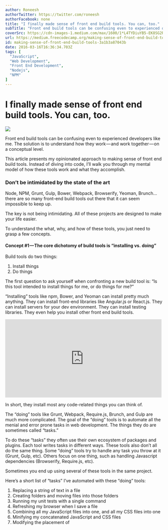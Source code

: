 ```yaml
---
author: Roneesh
authorTwitter: https://twitter.com/roneesh
authorFacebook: none
title: "I finally made sense of front end build tools. You can, too."
subTitle: "Front end build tools can be confusing even to experienced developers like me. The solution is to understand how they work — and work tog..."
coverSrc: https://cdn-images-1.medium.com/max/1600/1*L4TYDiuYB5-EK8SG2RjHHQ.png
url: https://medium.freecodecamp.org/making-sense-of-front-end-build-tools-3a1b3a87043b
id: making-sense-of-front-end-build-tools-3a1b3a87043b
date: 2016-03-16T16:36:34.703Z
tags: [
  "JavaScript",
  "Web Development",
  "Front End Development",
  "Nodejs",
  "NPM"
]
---
```

# I finally made sense of front end build tools. You can, too.



![](https://cdn-images-1.medium.com/max/1600/1*L4TYDiuYB5-EK8SG2RjHHQ.png)



Front end build tools can be confusing even to experienced developers like me. The solution is to understand how they work — and work together — on a conceptual level.

This article presents my opinionated approach to making sense of front end build tools. Instead of diving into code, I’ll walk you through my mental model of how these tools work and what they accomplish.

### Don’t be intimidated by the state of the art

Node, NPM, Grunt, Gulp, Bower, Webpack, Browserify, Yeoman, Brunch… there are so many front-end build tools out there that it can seem impossible to keep up.

The key is not being intimidating. All of these projects are designed to make your life easier.

To understand the what, why, and how of these tools, you just need to grasp a few concepts.

#### Concept #1 — The core dichotomy of build tools is “installing vs. doing”

Build tools do two things:

1.  Install things
2.  Do things

The first question to ask yourself when confronting a new build tool is: “Is this tool intended to install things for me, or do things for me?”

“Installing” tools like npm, Bower, and Yeoman can install pretty much anything. They can install front-end libraries like Angular.js or React.js. They can install servers for your dev environment. They can install testing libraries. They even help you install other front end build tools.





<iframe width="500" height="250" src="https://medium.freecodecamp.org/media/6af4629d678252183aeaa1b210c45a6f?postId=3a1b3a87043b" data-media-id="6af4629d678252183aeaa1b210c45a6f" data-thumbnail="https://i.embed.ly/1/image?url=https%3A%2F%2Fpbs.twimg.com%2Fprofile_images%2F572642811029426177%2FGxgFcPtm_bigger.jpeg&amp;key=4fce0568f2ce49e8b54624ef71a8a5bd" allowfullscreen="" frameborder="0"></iframe>





In short, they install most any code-related things you can think of.

The “doing” tools like Grunt, Webpack, Require.js, Brunch, and Gulp are much more complicated. The goal of the “doing” tools is to automate all the menial and error prone tasks in web development. The things they do are sometimes called “tasks.”

To do these “tasks” they often use their own ecosystem of packages and plugins. Each tool writes tasks in different ways. These tools also don’t all do the same thing. Some “doing” tools try to handle any task you throw at it (Grunt, Gulp, etc). Others focus on one thing, such as handling Javascript dependencies (Browserify, Require.js, etc).

Sometimes you end up using several of these tools in the same project.

Here’s a short list of “tasks” I’ve automated with these “doing” tools:

1.  Replacing a string of text in a file
2.  Creating folders and moving files into those folders
3.  Running my unit tests with a single command
4.  Refreshing my browser when I save a file
5.  Combining all my JavaScript files into one, and all my CSS files into one
6.  Minifying my concatenated JavaScript and CSS files
7.  Modifying the placement of <script> tags on an html page

Once you understand that tools install stuff or do stuff, categorizing them becomes much easier:



![](https://cdn-images-1.medium.com/max/1600/1*0MT3awKHigXswTwawZo_cA.png)

Build tools sorted by whether they primarily install things or do things



#### Concept #2 — The grandparent of all build tools is Node and npm

Node and npm install and run all these build tools, so there is always a trace of them in your project. Because of this, many developers try to use these two tools as much as possible before they resort to installing an additional tool.

Node and NPM fall into our “build” and “do” dichotomy. Node is the “do” tool, and npm is the “install” tool.

npm can install libraries like Angular.js or React.js. It can also install a server to run your app locally for development. It can even install tools to do things like minify your code.

Node, on the other hand, “does” things for you, like run JavaScript files, servers, and so much more.

If you need a place to start learning, start with Node+npm, and stay there for a while. When your project gets large enough, you’ll reach the limits of what Node and npm can automate for you. At that point you can organically incorporate another build tool.

#### Concept #3 — A build is just a production ready version of your app

Developers often break JavaScript and CSS out into separate files. Separate files let you focus on writing more modular chunks of code that do one single thing. Files that do one thing decrease your cognitive load. (If you think separate files are more confusing than one large file, try working in a 5000 line file, and you will quickly change your mind 😉 )

But when it’s time to move your app to production, having multiple JavaScript or CSS files isn’t ideal. When a user visits your site, each of your files will require an additional HTTP requests, making your site slower to load.

So to remedy this, you can create a “build” of our app, which merges all your CSS files into one file, and does the same with your JavaScript. This way, you minimize the number and size of files the user gets. To create this “build,” you use a “build tool.”

Below is a screenshot of an app in development. Notice how it has 5 <script> tags and 3 <link> tags? If you look on the left side, notice the DEVELOPMENT folder has 10 files inside of it?



![](https://cdn-images-1.medium.com/max/1600/1*Dxaal-bYJ8mG1fFLlaQUEg.png)

Your app in development



And below here is the same app after a build tool has worked its magic.

Notice how we just have a single script tag and a single link tag? And now the PRODUCTION folder has just 4 files, compared to the DEVELOPMENT folder’s 10.

The app is line for line the same. We’ve just compacted it into a neat small package we call a “build.”



![](https://cdn-images-1.medium.com/max/1600/1*nUhYk9Mot6c6khOJTC4g1w.png)

Your app in its build form



You might wonder why a build is even worth it, if all it does is save your users a few milliseconds of load time. Well, if you’re making a site just for yourself or a few other people, you don’t have to bother with this. Generating a build of your project is only necessary for high traffic sites (or sites that you hope will be high traffic soon 😎).

If you’re just learning development, or only making sites with very low traffic, generating a build might not be worth your time.

#### Concept #4 — The lines between “install” and “do” can be blurry

No tool only does one and not the other. They all do some mix of “install” and “do.” But generally, a tool tends to do more of one than the other.

Sometimes an “install” tool will run files. npm often does this. npm can [run commands and scripts as well](https://medium.freecodecamp.com/why-i-left-gulp-and-grunt-for-npm-scripts-3d6853dd22b8) — not just install files. A tool like Yeoman installs pre-built boilerplate apps on your computer, but it also dynamically generate new files as needed, blurring the line between install and do.

#### Concept #5 — There is no one right combination of tools

The combination of tools you use can be completely up to you.

You can choose to use no tools whatsoever. Just keep in mind that copying, pasting, minifying, starting servers, and everything else involved can quickly become overwhelming.

Or you can just use Node and npm together with no additional tools. This is great for beginners, but as your project grows it might start feeling like too manual of a process.

Or you can choose to use a few other tools on top of Node and npm in your project. So your app will use Node+npm as it’s core, and then maybe Grunt+Bower or Webpack or Gulp+Bower.

Using some combination of tools like these on top of Node+npm lets you automate a lot of tasks in your project. The price you pay is that these tools have a steep learning curve.



![](https://cdn-images-1.medium.com/max/1600/1*Y5gyN19hMnG91oVq51kKAw.png)

Build Tools in order of increasing complexity, but decreasing tediousness



#### Concept #6 — Build tools have a steep learning curve, so only learn what’s necessary

Building an app is hard enough. You might be working with a new language or a new framework. Or you might have really tricky business logic. So incorporating a build tool can add a whole additional layer of complexity to your project. This is especially true when it’s a project where someone else wrote the code associated with the build tool.

My advice is to only learn exactly what you need to do your job and nothing else.

The best way to learn new things is when you have a real world task that you need to accomplish. For example, don’t learn how to copy files with Grunt for the sake of it. Instead, wait until your project actually needs that, and then figure it out.

Remember: premature complexity will slow you down.

#### Concept #7— All build tools share the same goal: to make you happy by automating a lot of menial tasks

You’re using your build tool to its full potential when you reach what I called “build tool nirvana.” That’s when after you save a file, or run a single command, and tons of tasks happen “automagically” for you.

If your build tool still requires you to manually move files, change values, or run commands to get a new build, then you haven’t reached build tool nirvana yet.

One of the biggest benefits of build tools is that by just saving a file, you can trigger a new build of your app and send it to your browser. This can dramatically speed up your front end development workflow.

So how much effort should you put into configuring and setting up your build tool? Simple: stop when you’re happy with what it’s doing for you.

#### Concept #8 — It’s not just you. The documentation often is terrible.

It’s not you, I promise. For many of these tools, the documentation is quite lacking. Sometimes figuring out how to do basic tasks can be hard.

Keep in mind that there are very few predefined recipes for build tools. You’ll see people get the same results in wildly different ways — sometimes all as answers to the same StackOverflow question!

While this is annoying, it’s also presents you with an opportunity to flex your coder muscles and implement something creative.

After all, isn’t that why we do this?











* * *







_Thanks for reading this! Hopefully these few points make approaching build tools a less confusing experience. If not, I’m happy to clear up any questions (or correct any errors you find in here), tweet me @_[_Roneesh_](https://medium.com/@roneesh)_!_

**And of course, if you liked what you read, please be sure to ❤ it below and share with your friends. As a writer, this means the world to me!**








